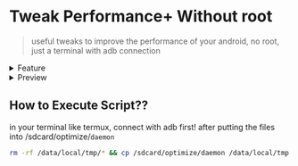 # Tweak Performance+ Without root

> useful tweaks to improve the performance of your android, no root, just a terminal with adb connection

<details>
  <summary>Feature
  </summary>
  <br>

* Optimize CPU, GPU, FPS, & Network
* Vulkan render
* Change Light theme for performance
* Kill-all activity
* GFX composition
* Improve Idle drain
* Improve touch ( 250 press timeout )
* Trim Cache
* Fstrim every 1 day
* Fast Charging
* Enable Fixed-performance mode
* Disable Thermal service override
* Disable AA
* Game Overlay Config Downscale
* Cloud Flare DNS
* Menu All-in-one
* Menu Custom Game_Overlay Config Downscale
* Menu Custom DNS
* Menu Custom Animation & Duration Scale
* Menu Custom FPS
* Menu Fullscreen and impressive getsure
* Menu JIT optimization all apps
* Menu Dexopt background job
* Menu Custom Hold Delay
* Menu Game Driver
* and more...

</details>

<details>
  <summary>Preview
  </summary>
  <br>
https://youtu.be/
</details>

## How to Execute Script??

in your terminal like termux, connect with adb first!
after putting the files into /sdcard/optimize/`daemon`

```bash
rm -rf /data/local/tmp/* && cp /sdcard/optimize/daemon /data/local/tmp && cd /data/local/tmp && chmod a+x /data/local/tmp/daemon && ./daemon
```
